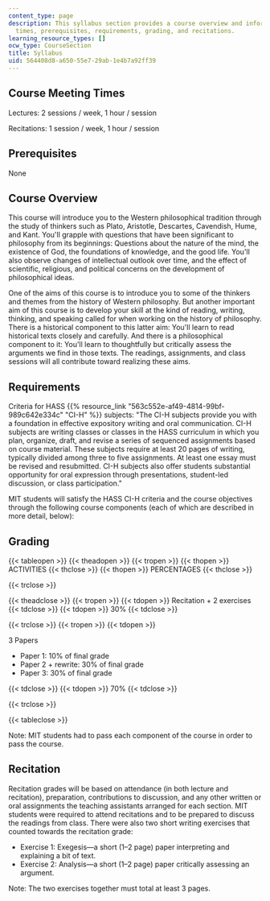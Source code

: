 ```yaml
---
content_type: page
description: This syllabus section provides a course overview and information on meeting
  times, prerequisites, requirements, grading, and recitations.
learning_resource_types: []
ocw_type: CourseSection
title: Syllabus
uid: 564408d8-a650-55e7-29ab-1e4b7a92ff39
---
```


Course Meeting Times
--------------------

Lectures: 2 sessions / week, 1 hour / session

Recitations: 1 session / week, 1 hour / session

Prerequisites
-------------

None

Course Overview
---------------

This course will introduce you to the Western philosophical tradition through the study of thinkers such as Plato, Aristotle, Descartes, Cavendish, Hume, and Kant. You'll grapple with questions that have been significant to philosophy from its beginnings: Questions about the nature of the mind, the existence of God, the foundations of knowledge, and the good life. You'll also observe changes of intellectual outlook over time, and the effect of scientific, religious, and political concerns on the development of philosophical ideas.

One of the aims of this course is to introduce you to some of the thinkers and themes from the history of Western philosophy. But another important aim of this course is to develop your skill at the kind of reading, writing, thinking, and speaking called for when working on the history of philosophy. There is a historical component to this latter aim: You'll learn to read historical texts closely and carefully. And there is a philosophical component to it: You'll learn to thoughtfully but critically assess the arguments we find in those texts. The readings, assignments, and class sessions will all contribute toward realizing these aims.

Requirements
------------

Criteria for HASS {{% resource_link "563c552e-af49-4814-99bf-989c642e334c" "CI-H" %}} subjects: "The CI-H subjects provide you with a foundation in effective expository writing and oral communication. CI-H subjects are writing classes or classes in the HASS curriculum in which you plan, organize, draft, and revise a series of sequenced assignments based on course material. These subjects require at least 20 pages of writing, typically divided among three to five assignments. At least one essay must be revised and resubmitted. CI-H subjects also offer students substantial opportunity for oral expression through presentations, student-led discussion, or class participation."

MIT students will satisfy the HASS CI-H criteria and the course objectives through the following course components (each of which are described in more detail, below):

Grading
-------

{{< tableopen >}}
{{< theadopen >}}
{{< tropen >}}
{{< thopen >}}
ACTIVITIES
{{< thclose >}}
{{< thopen >}}
PERCENTAGES
{{< thclose >}}

{{< trclose >}}

{{< theadclose >}}
{{< tropen >}}
{{< tdopen >}}
Recitation + 2 exercises
{{< tdclose >}}
{{< tdopen >}}
30%
{{< tdclose >}}

{{< trclose >}}
{{< tropen >}}
{{< tdopen >}}


3 Papers

*   Paper 1: 10% of final grade
*   Paper 2 + rewrite: 30% of final grade
*   Paper 3: 30% of final grade


{{< tdclose >}}
{{< tdopen >}}
70%
{{< tdclose >}}

{{< trclose >}}

{{< tableclose >}}

Note: MIT students had to pass each component of the course in order to pass the course.

Recitation
----------

Recitation grades will be based on attendance (in both lecture and recitation), preparation, contributions to discussion, and any other written or oral assignments the teaching assistants arranged for each section. MIT students were required to attend recitations and to be prepared to discuss the readings from class. There were also two short writing exercises that counted towards the recitation grade:

*   Exercise 1: Exegesis—a short (1–2 page) paper interpreting and explaining a bit of text.
*   Exercise 2: Analysis—a short (1–2 page) paper critically assessing an argument.

Note: The two exercises together must total at least 3 pages.
